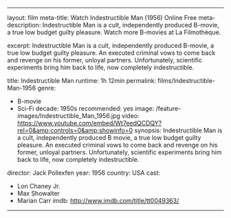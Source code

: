 ---

layout: film
meta-title: Watch Indestructible Man (1956) Online Free
meta-description:  Indestructible Man is a cult, independently produced B-movie, a true low budget guilty pleasure. Watch more B-movies at La Filmothèque.

excerpt: Indestructible Man is a cult, independently produced B-movie, a true low budget guilty pleasure.  An executed criminal vows to come back and revenge on his former, unloyal partners. Unfortunately, scientific experiments bring him back to life, now completely indestructible.

title: Indestructible Man
runtime:  1h 12min
permalink: films/Indestructible-Man-1956
genre:
- B-movie
- Sci-Fi
decade: 1950s
recommended: yes
image: /feature-images/Indestructible_Man_1956.jpg
video: https://www.youtube.com/embed/Wt7eedQCDQY?rel=0&amp;controls=0&amp;showinfo=0
synopsis: Indestructible Man is a cult, independently produced B movie, a true low budget guilty pleasure.  An executed criminal vows to come back and revenge on his former, unloyal partners. Unfortunately, scientific experiments bring him back to life, now completely indestructible.

director: Jack Pollexfen
year: 1956
country: USA
cast:
- Lon Chaney Jr.
- Max Showalter
- Marian Carr
imdb: http://www.imdb.com/title/tt0049363/

---